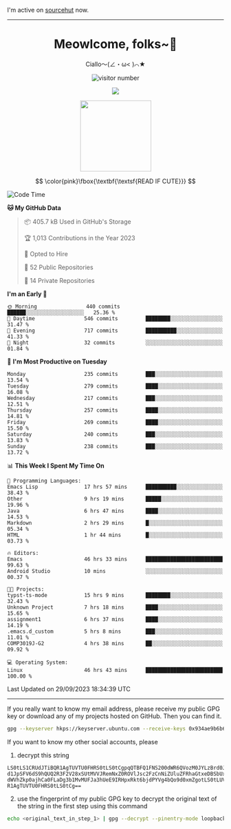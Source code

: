 I'm active on [sourcehut](https://sr.ht/~meow_king/) now. 

---

<div align="center">
  <h1>Meowlcome, folks~👋</h1>
  <p>Ciallo～(∠・ω< )⌒★</p>
</div>

<p align="center">
  <img src="https://count.getloli.com/get/@Ziqi-Yang?theme=rule34" alt="visitor number" />
</p>

<p align="center">
  <img src="https://skillicons.dev/icons?i=rust,c,py,flutter,go,java,js,bash,linux,emacs" />
</p>
<p align="center">
  <img height="165" src="https://github-readme-stats.vercel.app/api?username=Ziqi-Yang&show_icons=true&include_all_commits=true&hide_border=true" />
</p>

$$
\color{pink}\fbox{\textbf{\textsf{READ IF CUTE}}}
$$

<!--START_SECTION:waka-->
![Code Time](http://img.shields.io/badge/Code%20Time-1%2C594%20hrs%2034%20mins-blue)

**🐱 My GitHub Data** 

> 📦 405.7 kB Used in GitHub's Storage 
 > 
> 🏆 1,013 Contributions in the Year 2023
 > 
> 💼 Opted to Hire
 > 
> 📜 52 Public Repositories 
 > 
> 🔑 14 Private Repositories 
 > 
**I'm an Early 🐤** 

```text
🌞 Morning                440 commits         ██████░░░░░░░░░░░░░░░░░░░   25.36 % 
🌆 Daytime                546 commits         ████████░░░░░░░░░░░░░░░░░   31.47 % 
🌃 Evening                717 commits         ██████████░░░░░░░░░░░░░░░   41.33 % 
🌙 Night                  32 commits          ░░░░░░░░░░░░░░░░░░░░░░░░░   01.84 % 
```
📅 **I'm Most Productive on Tuesday** 

```text
Monday                   235 commits         ███░░░░░░░░░░░░░░░░░░░░░░   13.54 % 
Tuesday                  279 commits         ████░░░░░░░░░░░░░░░░░░░░░   16.08 % 
Wednesday                217 commits         ███░░░░░░░░░░░░░░░░░░░░░░   12.51 % 
Thursday                 257 commits         ████░░░░░░░░░░░░░░░░░░░░░   14.81 % 
Friday                   269 commits         ████░░░░░░░░░░░░░░░░░░░░░   15.50 % 
Saturday                 240 commits         ███░░░░░░░░░░░░░░░░░░░░░░   13.83 % 
Sunday                   238 commits         ███░░░░░░░░░░░░░░░░░░░░░░   13.72 % 
```


📊 **This Week I Spent My Time On** 

```text
💬 Programming Languages: 
Emacs Lisp               17 hrs 57 mins      ██████████░░░░░░░░░░░░░░░   38.43 % 
Other                    9 hrs 19 mins       █████░░░░░░░░░░░░░░░░░░░░   19.96 % 
Java                     6 hrs 47 mins       ████░░░░░░░░░░░░░░░░░░░░░   14.53 % 
Markdown                 2 hrs 29 mins       █░░░░░░░░░░░░░░░░░░░░░░░░   05.34 % 
HTML                     1 hr 44 mins        █░░░░░░░░░░░░░░░░░░░░░░░░   03.73 % 

🔥 Editors: 
Emacs                    46 hrs 33 mins      █████████████████████████   99.63 % 
Android Studio           10 mins             ░░░░░░░░░░░░░░░░░░░░░░░░░   00.37 % 

🐱‍💻 Projects: 
typst-ts-mode            15 hrs 9 mins       ████████░░░░░░░░░░░░░░░░░   32.43 % 
Unknown Project          7 hrs 18 mins       ████░░░░░░░░░░░░░░░░░░░░░   15.65 % 
assignment1              6 hrs 37 mins       ████░░░░░░░░░░░░░░░░░░░░░   14.19 % 
.emacs.d_custom          5 hrs 8 mins        ███░░░░░░░░░░░░░░░░░░░░░░   11.01 % 
COMP3019J-G2             4 hrs 38 mins       ██░░░░░░░░░░░░░░░░░░░░░░░   09.92 % 

💻 Operating System: 
Linux                    46 hrs 43 mins      █████████████████████████   100.00 % 
```


 Last Updated on 29/09/2023 18:34:39 UTC
<!--END_SECTION:waka-->

-----

If you really want to know my email address, please receive my public GPG key or download any of my projects hosted on GitHub. Then you can find it. 
```bash
gpg --keyserver hkps://keyserver.ubuntu.com --receive-keys 0x934ae9b6b6e9ff34
```
If you want to know my other social accounts, please
1) decrypt this string
```
LS0tLS1CRUdJTiBQR1AgTUVTU0FHRS0tLS0tCgpqQTBFQ1FNS200dWR6QVozM0JYLzBrd0JNU0Ru
d1JpSFV6dS9hQUQ2R3F2V28xSUtMVVJRemNxZ0ROVlJsc2FzCnNiZUluZFRhaGtxeDBSbUxEajVq
dWVhZkp0ajhCa0FLaDg3b1MvMUFJa3hUeE9IRHpxRkt6bjdPYVg4bQo9d0xmZgotLS0tLUVORCBQ
R1AgTUVTU0FHRS0tLS0tCg==
```
2) use the fingerprint of my public GPG key to decrypt the original text of the string in the first step using this command
```bash
echo <original_text_in_step_1> | gpg --decrypt --pinentry-mode loopback --armor
```


